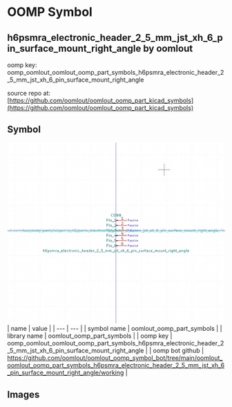 # OOMP Symbol  
## h6psmra_electronic_header_2_5_mm_jst_xh_6_pin_surface_mount_right_angle  by oomlout  
  
oomp key: oomp_oomlout_oomlout_oomp_part_symbols_h6psmra_electronic_header_2_5_mm_jst_xh_6_pin_surface_mount_right_angle  
  
source repo at: [https://github.com/oomlout/oomlout_oomp_part_kicad_symbols](https://github.com/oomlout/oomlout_oomp_part_kicad_symbols)  
## Symbol  
  
[![working.png](working_600.png)](working.png)  
| name | value | 
| --- | --- | 
| symbol name | oomlout_oomp_part_symbols | 
| library name | oomlout_oomp_part_symbols | 
| oomp key | oomp_oomlout_oomlout_oomp_part_symbols_h6psmra_electronic_header_2_5_mm_jst_xh_6_pin_surface_mount_right_angle | 
| oomp bot github | https://github.com/oomlout/oomlout_oomp_symbol_bot/tree/main/oomlout_oomlout_oomp_part_symbols_h6psmra_electronic_header_2_5_mm_jst_xh_6_pin_surface_mount_right_angle/working | 
## Images  
